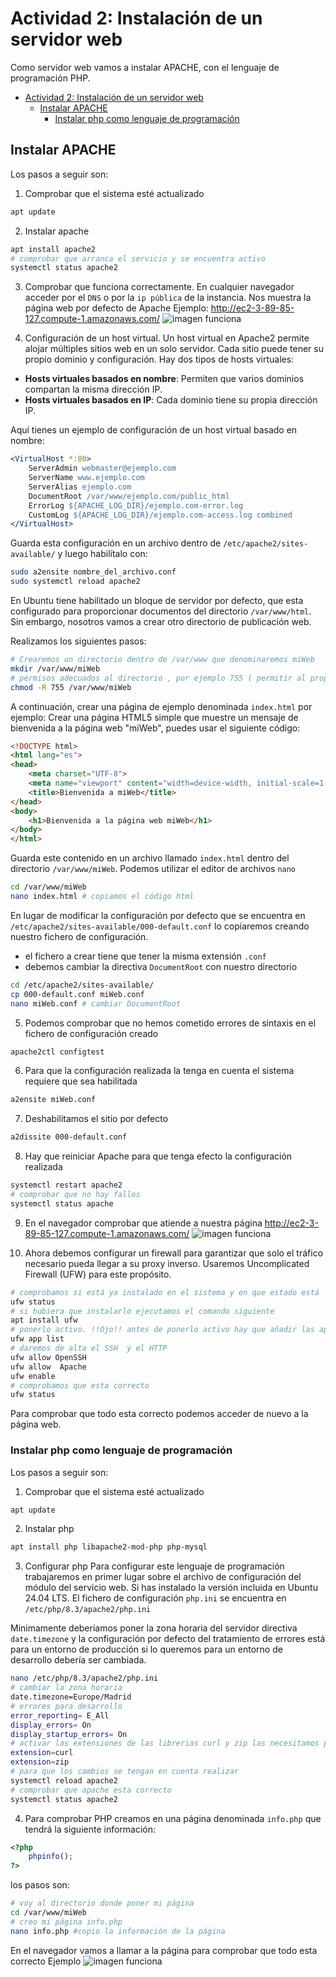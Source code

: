 # Actividad 2: Instalación de un servidor web
Como servidor web vamos a instalar APACHE, con el lenguaje de programación PHP.
- [Actividad 2: Instalación de un servidor web](#actividad-2-instalación-de-un-servidor-web)
  - [Instalar APACHE](#instalar-apache)
    - [Instalar php como lenguaje de programación](#instalar-php-como-lenguaje-de-programación)

## Instalar APACHE
Los pasos a seguir son:
1. Comprobar que el sistema esté actualizado
```sh
apt update
```
2. Instalar apache
```sh
apt install apache2
# comprobar que arranca el servicio y se encuentra activo
systemctl status apache2
```
3. Comprobar que funciona correctamente. En cualquier navegador acceder por el `DNS` o por la `ip pública` de la instancia. Nos muestra la página web por defecto de Apache 
Ejemplo: 
http://ec2-3-89-85-127.compute-1.amazonaws.com/
![imagen funciona](img/apache.jpg)

4. Configuración de un host virtual. 
Un host virtual en Apache2 permite alojar múltiples sitios web en un solo servidor. Cada sitio puede tener su propio dominio y configuración. Hay dos tipos de hosts virtuales:

* **Hosts virtuales basados en nombre**: Permiten que varios dominios compartan la misma dirección IP.
* **Hosts virtuales basados en IP**: Cada dominio tiene su propia dirección IP.

Aquí tienes un ejemplo de configuración de un host virtual basado en nombre:

```apache
<VirtualHost *:80>
    ServerAdmin webmaster@ejemplo.com
    ServerName www.ejemplo.com
    ServerAlias ejemplo.com
    DocumentRoot /var/www/ejemplo.com/public_html
    ErrorLog ${APACHE_LOG_DIR}/ejemplo.com-error.log
    CustomLog ${APACHE_LOG_DIR}/ejemplo.com-access.log combined
</VirtualHost>
```

Guarda esta configuración en un archivo dentro de `/etc/apache2/sites-available/` y luego habilítalo con:

```sh
sudo a2ensite nombre_del_archivo.conf
sudo systemctl reload apache2
```
En Ubuntu tiene habilitado un bloque de servidor por defecto, que esta configurado para proporcionar documentos del directorio `/var/www/html`. Sin embargo, nosotros vamos a crear otro directorio de publicación web.

Realizamos los siguientes pasos:
```sh
# Crearemos un directorio dentro de /var/www que denominaremos miWeb
mkdir /var/www/miWeb
# permisos adecuados al directorio , por ejemplo 755 ( permitir al propietario leer, escribir y ejecutar los archivos, y solo permisos de lectura y ejecución a los grupos de terceros)
chmod -R 755 /var/www/miWeb
```
A continuación,  crear una página de ejemplo denominada `index.html` por ejemplo:
Crear una página HTML5 simple que muestre un mensaje de bienvenida a la página web "miWeb", puedes usar el siguiente código:
```html
<!DOCTYPE html>
<html lang="es">
<head>
    <meta charset="UTF-8">
    <meta name="viewport" content="width=device-width, initial-scale=1.0">
    <title>Bienvenida a miWeb</title>
</head>
<body>
    <h1>Bienvenida a la página web miWeb</h1>
</body>
</html>
```
Guarda este contenido en un archivo llamado `index.html` dentro del directorio `/var/www/miWeb`. Podemos utilizar el editor de archivos `nano`
```sh
cd /var/www/miWeb
nano index.html # copiamos el código html
```
En lugar de modificar la configuración por defecto que se encuentra en `/etc/apache2/sites-available/000-default.conf` lo copiaremos creando nuestro fichero de configuración.
* el fichero a crear tiene que tener la misma extensión `.conf`
* debemos cambiar la directiva `DocumentRoot` con nuestro directorio
```sh
cd /etc/apache2/sites-available/
cp 000-default.conf miWeb.conf
nano miWeb.conf # cambiar DocumentRoot
```
5. Podemos comprobar que no hemos cometido errores de sintaxis en el fichero de configuración creado
```sh
apache2ctl configtest
```
6. Para que la configuración realizada la tenga en cuenta el sistema requiere que sea habilitada
```sh
a2ensite miWeb.conf
```
7. Deshabilitamos el sitio por defecto
```sh
a2dissite 000-default.conf
```
8. Hay que reiniciar Apache para que tenga efecto la configuración realizada
```sh
systemctl restart apache2
# comprobar que no hay fallos
systemctl status apache
```
9. En el navegador comprobar que atiende a nuestra página
http://ec2-3-89-85-127.compute-1.amazonaws.com/
![imagen funciona](img/miPagina.jpg)

10. Ahora debemos configurar un firewall para garantizar que solo el tráfico necesario pueda llegar a su proxy inverso. Usaremos Uncomplicated Firewall (UFW) para este propósito.
```sh
# comprobamos si está ya instalado en el sistema y en que estado está
ufw status
# si hubiera que instalarlo ejecutamos el comando siguiente
apt install ufw
# ponerlo activo. !!Ojo!! antes de ponerlo activo hay que añadir las aplicaciones que queramos que filtre, para ver las aplicaciones es **ufw app list** y para añadir las aplicaciones al cortafuegos **ufw alow nombre_aplicación**
ufw app list
# daremos de alta el SSH  y el HTTP 
ufw allow OpenSSH
ufw allow  Apache 
ufw enable
# comprobamos que esta correcto
ufw status
```
Para comprobar que todo esta correcto podemos acceder de nuevo a la página web. 

### Instalar php como lenguaje de programación
Los pasos a seguir son:
1. Comprobar que el sistema esté actualizado
```sh
apt update
```
2. Instalar php 
```sh
apt install php libapache2-mod-php php-mysql

```
3. Configurar php
Para configurar este lenguaje de programación trabajaremos en primer lugar sobre el archivo de configuración del módulo del servicio web. Si has instalado la versión incluida en Ubuntu 24.04 LTS. El fichero de configuración `php.ini` se encuentra en `/etc/php/8.3/apache2/php.ini`

Minimamente deberiamos poner la zona horaria del servidor directiva `date.timezone`  y la configuración por defecto del tratamiento de errores está para un entorno de producción  si lo queremos para un entorno de desarrollo debería ser cambiada.
```sh
nano /etc/php/8.3/apache2/php.ini
# cambiar la zona horaria
date.timezone=Europe/Madrid
# errores para desarrollo
error_reporting= E_All
display_errors= On
display_startup_errors= On
# activar las extensiones de las librerias curl y zip las necesitamos posteriormente para composer
extension=curl
extension=zip
# para que los cambios se tengan en cuenta realizar
systemctl reload apache2
# comprobar que apache esta correcto
systemctl status apache2
```
4. Para comprobar PHP  creamos en una página denominada `info.php` que tendrá la siguiente información:
```php
<?php
    phpinfo();
?>
```
los pasos son:
```sh
# voy al directorio donde poner mi página
cd /var/www/miWeb
# creo mi página info.php
nano info.php #copio la información de la página
```
En el navegador vamos a llamar a la página para comprobar que todo esta correcto
Ejemplo
![imagen funciona](img/infoPHP.jpg)
